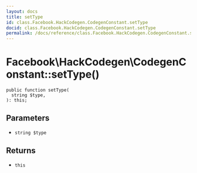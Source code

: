 ```yaml
---
layout: docs
title: setType
id: class.Facebook.HackCodegen.CodegenConstant.setType
docid: class.Facebook.HackCodegen.CodegenConstant.setType
permalink: /docs/reference/class.Facebook.HackCodegen.CodegenConstant.setType/
---
```

# Facebook\\HackCodegen\\CodegenConstant::setType()




``` Hack
public function setType(
  string $type,
): this;
```




## Parameters




* ` string $type `




## Returns




- ` this `